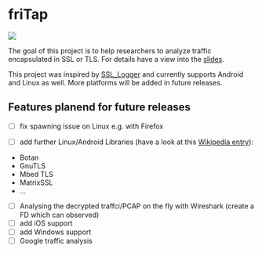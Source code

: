 # friTap

![](/home/daniel/research/projects/fritap/logo.png)



The goal of this project is to help researchers to analyze traffic encapsulated in SSL or TLS. For details have a view into the [slides](./friTap.pdf).

This project was inspired by [SSL_Logger](https://github.com/google/ssl_logger ) and currently supports Android and Linux as well. More platforms will be added in future releases.

## Features planend for future releases

- [ ] fix spawning issue on Linux e.g. with Firefox

- [ ] add further Linux/Android Libraries (have a look at this [Wikipedia entry](https://en.wikipedia.org/wiki/Comparison_of_TLS_implementations)):

- Botan
- GnuTLS
- Mbed TLS 
- MatrixSSL
- ...

- [ ] Analysing the decrypted traffci/PCAP on the fly with Wireshark (create a FD which can observed)
- [ ] add iOS support
- [ ] add Windows support 
- [ ] Google traffic analysis